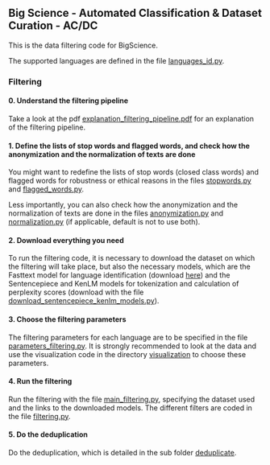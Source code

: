 ## Big Science - Automated Classification & Dataset Curation - AC/DC

This is the data filtering code for BigScience.

The supported languages are defined in the file [languages_id.py](https://github.com/bigscience-workshop/data-preparation/blob/main/preprocessing/filtering/languages_id.py).


### Filtering

#### 0. Understand the filtering pipeline

Take a look at the pdf [explanation_filtering_pipeline.pdf](https://github.com/bigscience-workshop/data-preparation/blob/main/preprocessing/filtering/explanation_filtering_pipeline.pdf) for an explanation of the filtering pipeline.

#### 1. Define the lists of stop words and flagged words, and check how the anonymization and the normalization of texts are done

You might want to redefine the lists of stop words (closed class words) and flagged words for robustness or ethical reasons in the files [stopwords.py](https://github.com/bigscience-workshop/data-preparation/blob/main/preprocessing/filtering/stopwords.py) and [flagged_words.py](https://github.com/bigscience-workshop/data-preparation/blob/main/preprocessing/filtering/flagged_words.py).

Less importantly, you can also check how the anonymization and the normalization of texts are done in the files [anonymization.py](https://github.com/bigscience-workshop/data-preparation/blob/main/preprocessing/filtering/anonymization.py) and [normalization.py](https://github.com/bigscience-workshop/data-preparation/blob/main/preprocessing/filtering/normalization.py) (if applicable, default is not to use both).

#### 2. Download everything you need

To run the filtering code, it is necessary to download the dataset on which the filtering will take place, but also the necessary models, which are the Fasttext model for language identification (download [here](https://dl.fbaipublicfiles.com/fasttext/supervised-models/lid.176.bin)) and the Sentencepiece and KenLM models for tokenization and calculation of perplexity scores (download with the file [download_sentencepiece_kenlm_models.py](https://github.com/bigscience-workshop/data-preparation/blob/main/preprocessing/filtering/download_sentencepiece_kenlm_models.py)).

#### 3. Choose the filtering parameters

The filtering parameters for each language are to be specified in the file [parameters_filtering.py](https://github.com/bigscience-workshop/data-preparation/blob/main/preprocessing/filtering/parameters_filtering.py). It is strongly recommended to look at the data and use the visualization code in the directory [visualization](https://github.com/bigscience-workshop/data-preparation/tree/main/preprocessing/filtering/visualization) to choose these parameters.

#### 4. Run the filtering

Run the filtering with the file [main_filtering.py](https://github.com/bigscience-workshop/data-preparation/blob/main/preprocessing/filtering/main_filtering.py), specifying the dataset used and the links to the downloaded models. The different filters are coded in the file [filtering.py](https://github.com/bigscience-workshop/data-preparation/blob/main/preprocessing/filtering/filtering.py).

#### 5. Do the deduplication

Do the deduplication, which is detailed in the sub folder [deduplicate](https://github.com/bigscience-workshop/data-preparation/tree/main/preprocessing/filtering/deduplicate).
